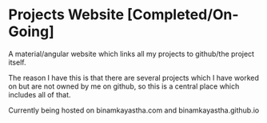 # Projects Website [Completed/On-Going]

A material/angular website which links all my projects to github/the project itself.


The reason I have this is that there are several projects which I have worked on but are not owned by me on github, so this is a central place which includes all of that.

Currently being hosted on binamkayastha.com and binamkayastha.github.io
